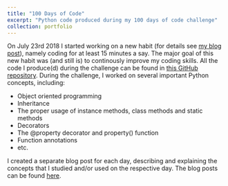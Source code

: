 ```yaml
---
title: "100 Days of Code"
excerpt: "Python code produced during my 100 days of code challenge"
collection: portfolio
---
```


On July 23rd 2018 I started working on a new habit (for details see [my blog post](http://www.alpopkes.com/posts/2018/07/blog-post-1)), namely coding for at least 15 minutes a say. The major goal of this new habit was (and still is) to continously improve my coding skills. All the code I produce(d) during the challenge can be found in [this GitHub repository](https://github.com/zotroneneis/100_days_of_code). During the challenge, I worked on several important Python concepts, including:

- Object oriented programming
- Inheritance
- The proper usage of instance methods, class methods and static methods
- Decorators
- The @property decorator and property() function
- Function annotations
- etc.

I created a separate blog post for each day, describing and explaining the concepts that I studied and/or used on the respective day. The blog posts can be found [here](http://alpopkes.com/year-archive/).

